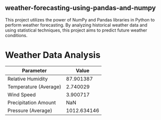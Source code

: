 ## weather-forecasting-using-pandas-and-numpy
This project utilizes the power of NumPy and Pandas libraries in Python to perform weather forecasting. By analyzing historical weather data and using statistical techniques, this project aims to predict future weather conditions.
# Weather Data Analysis

| Parameter              | Value      |
|------------------------|------------|
| Relative Humidity      | 87.901387  |
| Temperature (Average)  | 2.740029   |
| Wind Speed             | 3.900717   |
| Precipitation Amount   | NaN        |
| Pressure (Average)     | 1012.634146|

